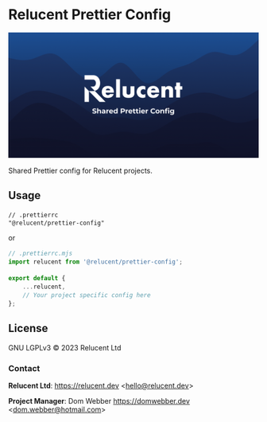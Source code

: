# Relucent Prettier Config

![Relucent Shared Prettier Config Cover Image](cover.png)

Shared Prettier config for Relucent projects.

## Usage

```jsonc
// .prettierrc
"@relucent/prettier-config"
```

or

```js
// .prettierrc.mjs
import relucent from '@relucent/prettier-config';

export default {
    ...relucent,
    // Your project specific config here
};
```

## License

GNU LGPLv3 &copy; 2023 Relucent Ltd

### Contact

**Relucent Ltd**: <https://relucent.dev> <<hello@relucent.dev>>

**Project Manager**: Dom Webber <https://domwebber.dev> <<dom.webber@hotmail.com>>
